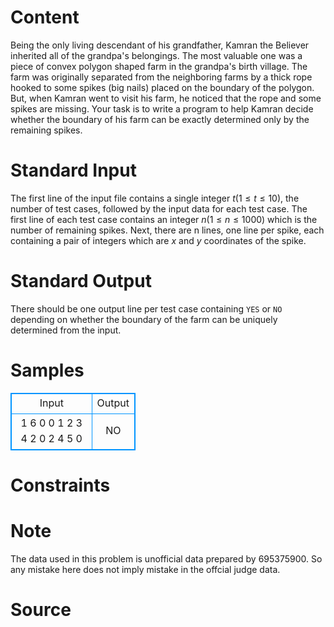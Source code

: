 
# Content

Being the only living descendant of his grandfather, Kamran the Believer inherited all of the grandpa's belongings. The most valuable one was a piece of convex polygon shaped farm in the grandpa's birth village. The farm was originally separated from the neighboring farms by a thick rope hooked to some spikes (big nails) placed on the boundary of the polygon. But, when Kamran went to visit his farm, he noticed that the rope and some spikes are missing. Your task is to write a program to help Kamran decide whether the boundary of his farm can be exactly determined only by the remaining spikes.

# Standard Input

The first line of the input file contains a single integer $t (1 \leq t \leq 10)$, the number of test cases, followed by the input data for each test case. The first line of each test case contains an integer $n (1 \leq n \leq 1000)$ which is the number of remaining spikes. Next, there are n lines, one line per spike, each containing a pair of integers which are $x$ and $y$ coordinates of the spike.

# Standard Output

There should be one output line per test case containing `YES` or `NO` depending on whether the boundary of the farm can be uniquely determined from the input.

# Samples

<style>
        table,table tr th, table tr td { border:1px solid #0094ff; }
        table { width: 200px; min-height: 25px; line-height: 25px; text-align: center; border-collapse: collapse;}   
    </style>
<table>
	<tr>
		<td>Input</td>
		<td>Output</td>
	</tr>
<tr><td>1
6 
0 0
1 2
3 4
2 0
2 4 
5 0</td><td>NO</td></tr></table>


# Constraints



# Note

The data used in this problem is unofficial data prepared by 695375900. So any mistake here does not imply mistake in the offcial judge data.

# Source


